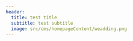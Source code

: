 ```yaml
---
header:
  title: test title
  subtitle: test subtitle
  image: src/cms/homepageContent/weadding.png
---
```

